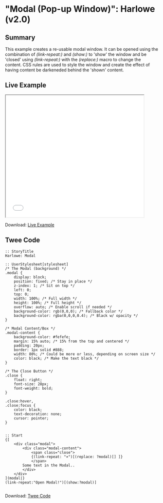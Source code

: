 # "Modal (Pop-up Window)": Harlowe (v2.0)

## Summary
This example creates a re-usable modal window. It can be opened using the combination of *(link-repeat:)* and *(show:)* to 'show' the window and be 'closed' using *(link-repeat:)* with the *(replace:)* macro to change the content. CSS rules are used to style the window and create the effect of having content be darkeneded behind the 'shown' content.

## Live Example

<section>
<iframe src="harlowe_modal_example.html" height=400 width=90%></iframe>


Download: <a href="harlowe_modal_example.html" target="_blank">Live Example</a>
</section>

## Twee Code

```
:: StoryTitle
Harlowe: Modal

:: UserStylesheet[stylesheet]
/* The Modal (background) */
.modal {
    display: block;
    position: fixed; /* Stay in place */
    z-index: 1; /* Sit on top */
    left: 0;
    top: 0;
    width: 100%; /* Full width */
    height: 100%; /* Full height */
    overflow: auto; /* Enable scroll if needed */
    background-color: rgb(0,0,0); /* Fallback color */
    background-color: rgba(0,0,0,0.4); /* Black w/ opacity */
}

/* Modal Content/Box */
.modal-content {
    background-color: #fefefe;
    margin: 15% auto; /* 15% from the top and centered */
    padding: 20px;
    border: 1px solid #888;
    width: 80%; /* Could be more or less, depending on screen size */
  	color: black; /* Make the text black */
}

/* The Close Button */
.close {
    float: right;
    font-size: 28px;
    font-weight: bold;
}

.close:hover,
.close:focus {
    color: black;
    text-decoration: none;
    cursor: pointer;
}


:: Start
{[
	<div class="modal">
  		<div class="modal-content">
    		<span class="close">
			{(link-repeat: "×")[(replace: ?modal)[] ]}
			</span>
    	Some text in the Modal..
  		</div>
	</div>
](modal|}
(link-repeat:"Open Modal!")[(show:?modal)]


```

Download: <a href="harlowe_modal_twee.txt" target="_blank">Twee Code</a>
